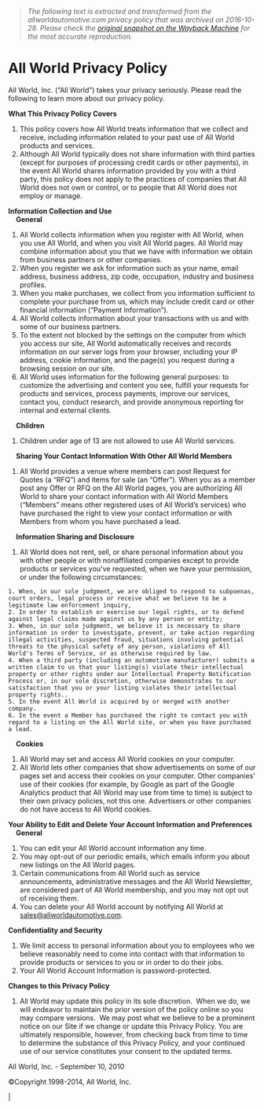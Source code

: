 > *The following text is extracted and transformed from the allworldautomotive.com privacy policy that was archived on 2016-10-28. Please check the [original snapshot on the Wayback Machine](https://web.archive.org/web/20161028072808id_/http%3A//allworldautomotive.com/privacy.php) for the most accurate reproduction.*

# All World Privacy Policy

All World, Inc. (“All World”) takes your privacy seriously. Please read the following to learn more about our privacy policy.

**What This Privacy Policy Covers**

  1. This policy covers how All World treats information that we collect and receive, including information related to your past use of All World products and services. 
  2. Although All World typically does not share information with third parties (except for purposes of processing credit cards or other payments), in the event All World shares information provided by you with a third party, this policy does not apply to the practices of companies that All World does not own or control, or to people that All World does not employ or manage.



**Information Collection and Use**   
    **General**

  1. All World collects information when you register with All World, when you use All World, and when you visit All World pages. All World may combine information about you that we have with information we obtain from business partners or other companies.
  2. When you register we ask for information such as your name, email address, business address, zip code, occupation, industry and business profiles.
  3. When you make purchases, we collect from you information sufficient to complete your purchase from us, which may include credit card or other financial information (“Payment Information”).
  4. All World collects information about your transactions with us and with some of our business partners.
  5. To the extent not blocked by the settings on the computer from which you access our site, All World automatically receives and records information on our server logs from your browser, including your IP address, cookie information, and the page(s) you request during a browsing session on our site.
  6. All World uses information for the following general purposes: to customize the advertising and content you see, fulfill your requests for products and services, process payments, improve our services, contact you, conduct research, and provide anonymous reporting for internal and external clients.



    **Children**

  1. Children under age of 13 are not allowed to use All World services.



    **Sharing Your Contact Information With Other All World Members**

  1. All World provides a venue where members can post Request for Quotes (a “RFQ”) and items for sale (an “Offer”). When you as a member post any Offer or RFQ on the All World pages, you are authorizing All World to share your contact information with All World Members (“Members” means other registered uses of All World’s services) who have purchased the right to view your contact information or with Members from whom you have purchased a lead.



    **Information Sharing and Disclosure**

  1. All World does not rent, sell, or share personal information about you with other people or with nonaffiliated companies except to provide products or services you've requested, when we have your permission, or under the following circumstances:


    1. When, in our sole judgment, we are obliged to respond to subpoenas, court orders, legal process or receive what we believe to be a legitimate law enforcement inquiry, 
    2. In order to establish or exercise our legal rights, or to defend against legal claims made against us by any person or entity;
    3. When, in our sole judgment, we believe it is necessary to share information in order to investigate, prevent, or take action regarding illegal activities, suspected fraud, situations involving potential threats to the physical safety of any person, violations of All World's Terms of Service, or as otherwise required by law.
    4. When a third party (including an automotive manufacturer) submits a written claim to us that your listing(s) violate their intellectual property or other rights under our Intellectual Property Notification Process or, in our sole discretion, otherwise demonstrates to our satisfaction that you or your listing violates their intellectual property rights.. 
    5. In the event All World is acquired by or merged with another company. 
    6. In the event a Member has purchased the right to contact you with regard to a listing on the All World site, or when you have purchased a lead. 



    **Cookies**

  1. All World may set and access All World cookies on your computer.
  2. All World lets other companies that show advertisements on some of our pages set and access their cookies on your computer. Other companies' use of their cookies (for example, by Google as part of the Google Analytics product that All World may use from time to time) is subject to their own privacy policies, not this one. Advertisers or other companies do not have access to All World cookies.



**Your Ability to Edit and Delete Your Account Information and Preferences**     **General**

  1. You can edit your All World account information any time.
  2. You may opt-out of our periodic emails, which emails inform you about new listings on the All World pages.
  3. Certain communications from All World such as service announcements, administrative messages and the All World Newsletter, are considered part of All World membership, and you may not opt out of receiving them.
  4. You can delete your All World account by notifying All World at [sales@allworldautomotive.com](mailto:sales@allworldautomotive.com).



**Confidentiality and Security**

  1. We limit access to personal information about you to employees who we believe reasonably need to come into contact with that information to provide products or services to you or in order to do their jobs.
  2. Your All World Account Information is password-protected.



**Changes to this Privacy Policy**

  1. All World may update this policy in its sole discretion.  When we do, we will endeavor to maintain the prior version of the policy online so you may compare versions.  We may post what we believe to be a prominent notice on our Site if we change or update this Privacy Policy. You are ultimately responsible, however, from checking back from time to time to determine the substance of this Privacy Policy, and your continued use of our service constitutes your consent to the updated terms. 



All World, Inc. - September 10, 2010

©Copyright 1998-2014, All World, Inc.

| 

[](https://www.google.com/adplanner/site_profile?s=allworldautomotive.com&b=1)
